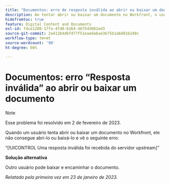 ```yaml
---
title: "Documentos: erro de resposta inválida ao abrir ou baixar um documento"
description: Ao tentar abrir ou baixar um documento no Workfront, o usuário não consegue abri-lo ou baixá-lo e vê um erro
hidefromtoc: true
feature: Digital Content and Documents
exl-id: fdce1208-17fa-4fd0-b164-467545061ed3
source-git-commit: 2a41264d6f477f51eaeda6ae3675b1a6d816249c
workflow-type: tm+mt
source-wordcount: '98'
ht-degree: 66%

---
```


# Documentos: erro “Resposta inválida” ao abrir ou baixar um documento

<!--This article is on the WF and WFP TOC-->

>[!NOTE]
>
>Esse problema foi resolvido em 2 de fevereiro de 2023.

Quando um usuário tenta abrir ou baixar um documento no Workfront, ele não consegue abri-lo ou baixá-lo e vê o seguinte erro:

“[!UICONTROL Uma resposta inválida foi recebida do servidor upstream]”

**Solução alternativa**

Outro usuário pode baixar e encaminhar o documento.

_Relatado pela primeira vez em 23 de janeiro de 2023._
